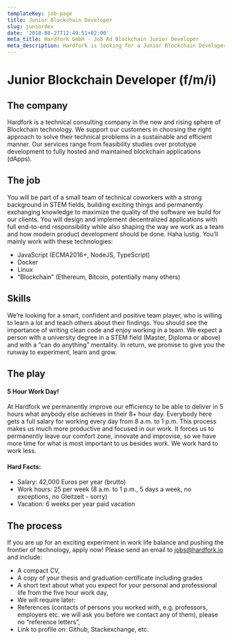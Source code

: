 ```yaml
---
templateKey: job-page
title: Junior Blockchain Developer
slug: juniordev
date: '2018-08-27T12:49:51+02:00'
meta_title: Hardfork GmbH - Job Ad Blockchain Junior Developer
meta_description: Hardfork is looking for a Junior Blockchain Developer
---
```

# Junior Blockchain Developer (f/m/i)

## The company

Hardfork is a technical consulting company in the new and rising sphere of Blockchain technology. We support our customers in choosing the right approach to solve their technical problems in a sustainable and efficient manner. Our services range from feasibility studies over prototype development to fully hosted and maintained blockchain applications (dApps).

## The job

You will be part of a small team of technical coworkers with a strong background in STEM fields, building exciting things and permanently exchanging knowledge to maximize the quality of the software we build for our clients. You will design and implement decentralized applications with full end-to-end responsibility while also shaping the way we work as a team and how modern product development should be done. Haha lustig.
You’ll mainly work with these technologies:

* JavaScript (ECMA2016+, NodeJS, TypeScript)
* Docker
* Linux
* “Blockchain” (Ethereum, Bitcoin, potentially many others)

## Skills

We’re looking for a smart, confident and positive team player, who is willing to learn a lot and teach others about their findings. You should see the importance of writing clean code and enjoy working in a team. We expect a person with a university degree in a STEM field (Master, Diploma or above) and with a “can do anything” mentality.
In return, we promise to give you the runway to experiment, learn and grow.

## The play

#### 5 Hour Work Day!

At Hardfork we permanently improve our efficiency to be able to deliver in 5 hours what anybody else achieves in their 8+ hour day. Everybody here gets a full salary for working every day from 8 a.m. to 1 p.m. This process makes us much more productive and focused in our work. It forces us to permanently leave our comfort zone, innovate and improvise, so we have more time for what is most important to us besides work. We work hard to work less.

#### Hard Facts:

* Salary: 42,000 Euros per year (brutto)
* Work hours: 25 per week (8 a.m. to 1 p.m., 5 days a week, no exceptions, no Gleitzeit - sorry)
* Vacation: 6 weeks per year paid vacation

## The process

If you are up for an exciting experiment in work life balance and pushing the frontier of technology, apply now!
Please send an email to jobs@hardfork.io and include:

* A compact CV,
* A copy of your thesis and graduation certificate including grades
* A short text about what you expect for your personal and professional life from the five hour work day,
* We will require later:
* References (contacts of persons you worked with, e.g. professors, employers etc. we will ask you before we contact any of them), please no “reference letters”,
* Link to profile on: Github, Stackexchange, etc.

